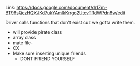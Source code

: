 


Link: https://docs.google.com/document/d/1Zm-BT96sQezHQXJKd7ukYAmlkKngo2UtcvTRdWPdn8w/edit

Driver calls functions that don't exist cuz we gotta write them.

- will provide pirate class
- array class
- mate file-
- CX
- Make sure inserting unique friends 
    - DONT FRIEND YOURSELF